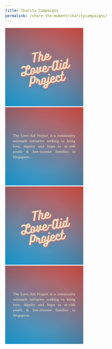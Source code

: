 ```yaml
---
title: Charity Campaigns
permalink: /share-the-moment/charitycampaigns/
---
```

<html>
<head>
<meta name="viewport" content="width=device-width, initial-scale=1">
<style>
.container {
  position: relative;
  width: 50%;
}

.image {
  display: block;
  width: 100%;
  height: auto;
}

.overlay {
  position: absolute;
  top: 0;
  bottom: 0;
  left: 0;
  right: 0;
  height: 100%;
  width: 100%;
  opacity: 0;
  transition: .5s ease;
  background-color: #008CBA;
}

.container:hover .overlay {
  opacity: 1;
}

<table class="table-v">

<table style="width:100%">
    
</style>
</head>
<body>

<div class="container">
  <img src="https://github.com/isomerpages/ura-mbsc2021/blob/staging/images/1.png?raw=true" alt="Avatar" class="image">
  <div class="overlay">
    <img src="https://github.com/isomerpages/ura-mbsc2021/blob/staging/images/3.png?raw=true" alt="Avatar" class="image">
    
  </div>
</div>

<body>

<div class="container">
  <img src="https://github.com/isomerpages/ura-mbsc2021/blob/staging/images/1.png?raw=true" alt="Avatar" class="image">
  <div class="overlay">
    <img src="https://github.com/isomerpages/ura-mbsc2021/blob/staging/images/3.png?raw=true" alt="Avatar" class="image">
    
  </div>
</div>
